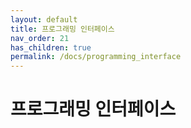 ```yaml
---
layout: default
title: 프로그래밍 인터페이스
nav_order: 21
has_children: true
permalink: /docs/programming_interface
---
```

# 프로그래밍 인터페이스